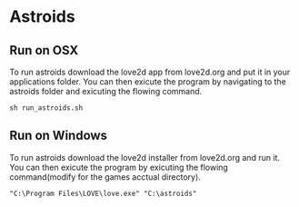 # Astroids

## Run on OSX
To run astroids download the love2d app from love2d.org and put it in your applications folder. You can then exicute the program by navigating to the astroids folder and exicuting the flowing command.

`sh run_astroids.sh`

## Run on Windows
To run astroids download the love2d installer from love2d.org and run it. You can then exicute the program by exicuting the flowing command(modify for the games acctual directory).

`"C:\Program Files\LOVE\love.exe" "C:\astroids"`
